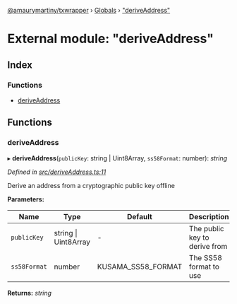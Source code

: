 [@amaurymartiny/txwrapper](../README.md) › [Globals](../globals.md) › ["deriveAddress"](_deriveaddress_.md)

# External module: "deriveAddress"

## Index

### Functions

* [deriveAddress](_deriveaddress_.md#deriveaddress)

## Functions

###  deriveAddress

▸ **deriveAddress**(`publicKey`: string | Uint8Array, `ss58Format`: number): *string*

*Defined in [src/deriveAddress.ts:11](https://github.com/paritytech/txwrapper/blob/ef34f88/src/deriveAddress.ts#L11)*

Derive an address from a cryptographic public key offline

**Parameters:**

Name | Type | Default | Description |
------ | ------ | ------ | ------ |
`publicKey` | string &#124; Uint8Array | - | The public key to derive from |
`ss58Format` | number |  KUSAMA_SS58_FORMAT | The SS58 format to use  |

**Returns:** *string*
